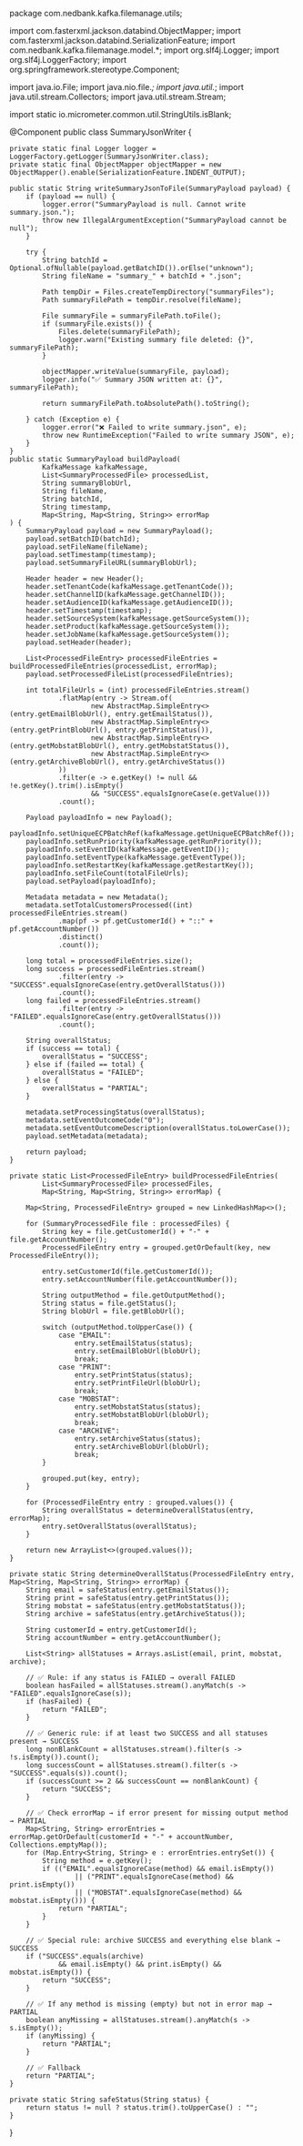package com.nedbank.kafka.filemanage.utils;

import com.fasterxml.jackson.databind.ObjectMapper;
import com.fasterxml.jackson.databind.SerializationFeature;
import com.nedbank.kafka.filemanage.model.*;
import org.slf4j.Logger;
import org.slf4j.LoggerFactory;
import org.springframework.stereotype.Component;

import java.io.File;
import java.nio.file.*;
import java.util.*;
import java.util.stream.Collectors;
import java.util.stream.Stream;

import static io.micrometer.common.util.StringUtils.isBlank;

@Component
public class SummaryJsonWriter {

    private static final Logger logger = LoggerFactory.getLogger(SummaryJsonWriter.class);
    private static final ObjectMapper objectMapper = new ObjectMapper().enable(SerializationFeature.INDENT_OUTPUT);

    public static String writeSummaryJsonToFile(SummaryPayload payload) {
        if (payload == null) {
            logger.error("SummaryPayload is null. Cannot write summary.json.");
            throw new IllegalArgumentException("SummaryPayload cannot be null");
        }

        try {
            String batchId = Optional.ofNullable(payload.getBatchID()).orElse("unknown");
            String fileName = "summary_" + batchId + ".json";

            Path tempDir = Files.createTempDirectory("summaryFiles");
            Path summaryFilePath = tempDir.resolve(fileName);

            File summaryFile = summaryFilePath.toFile();
            if (summaryFile.exists()) {
                Files.delete(summaryFilePath);
                logger.warn("Existing summary file deleted: {}", summaryFilePath);
            }

            objectMapper.writeValue(summaryFile, payload);
            logger.info("✅ Summary JSON written at: {}", summaryFilePath);

            return summaryFilePath.toAbsolutePath().toString();

        } catch (Exception e) {
            logger.error("❌ Failed to write summary.json", e);
            throw new RuntimeException("Failed to write summary JSON", e);
        }
    }
    public static SummaryPayload buildPayload(
            KafkaMessage kafkaMessage,
            List<SummaryProcessedFile> processedList,
            String summaryBlobUrl,
            String fileName,
            String batchId,
            String timestamp,
            Map<String, Map<String, String>> errorMap
    ) {
        SummaryPayload payload = new SummaryPayload();
        payload.setBatchID(batchId);
        payload.setFileName(fileName);
        payload.setTimestamp(timestamp);
        payload.setSummaryFileURL(summaryBlobUrl);

        Header header = new Header();
        header.setTenantCode(kafkaMessage.getTenantCode());
        header.setChannelID(kafkaMessage.getChannelID());
        header.setAudienceID(kafkaMessage.getAudienceID());
        header.setTimestamp(timestamp);
        header.setSourceSystem(kafkaMessage.getSourceSystem());
        header.setProduct(kafkaMessage.getSourceSystem());
        header.setJobName(kafkaMessage.getSourceSystem());
        payload.setHeader(header);

        List<ProcessedFileEntry> processedFileEntries = buildProcessedFileEntries(processedList, errorMap);
        payload.setProcessedFileList(processedFileEntries);

        int totalFileUrls = (int) processedFileEntries.stream()
                .flatMap(entry -> Stream.of(
                        new AbstractMap.SimpleEntry<>(entry.getEmailBlobUrl(), entry.getEmailStatus()),
                        new AbstractMap.SimpleEntry<>(entry.getPrintBlobUrl(), entry.getPrintStatus()),
                        new AbstractMap.SimpleEntry<>(entry.getMobstatBlobUrl(), entry.getMobstatStatus()),
                        new AbstractMap.SimpleEntry<>(entry.getArchiveBlobUrl(), entry.getArchiveStatus())
                ))
                .filter(e -> e.getKey() != null && !e.getKey().trim().isEmpty()
                        && "SUCCESS".equalsIgnoreCase(e.getValue()))
                .count();

        Payload payloadInfo = new Payload();
        payloadInfo.setUniqueECPBatchRef(kafkaMessage.getUniqueECPBatchRef());
        payloadInfo.setRunPriority(kafkaMessage.getRunPriority());
        payloadInfo.setEventID(kafkaMessage.getEventID());
        payloadInfo.setEventType(kafkaMessage.getEventType());
        payloadInfo.setRestartKey(kafkaMessage.getRestartKey());
        payloadInfo.setFileCount(totalFileUrls);
        payload.setPayload(payloadInfo);

        Metadata metadata = new Metadata();
        metadata.setTotalCustomersProcessed((int) processedFileEntries.stream()
                .map(pf -> pf.getCustomerId() + "::" + pf.getAccountNumber())
                .distinct()
                .count());

        long total = processedFileEntries.size();
        long success = processedFileEntries.stream()
                .filter(entry -> "SUCCESS".equalsIgnoreCase(entry.getOverallStatus()))
                .count();
        long failed = processedFileEntries.stream()
                .filter(entry -> "FAILED".equalsIgnoreCase(entry.getOverallStatus()))
                .count();

        String overallStatus;
        if (success == total) {
            overallStatus = "SUCCESS";
        } else if (failed == total) {
            overallStatus = "FAILED";
        } else {
            overallStatus = "PARTIAL";
        }

        metadata.setProcessingStatus(overallStatus);
        metadata.setEventOutcomeCode("0");
        metadata.setEventOutcomeDescription(overallStatus.toLowerCase());
        payload.setMetadata(metadata);

        return payload;
    }

    private static List<ProcessedFileEntry> buildProcessedFileEntries(
            List<SummaryProcessedFile> processedFiles,
            Map<String, Map<String, String>> errorMap) {

        Map<String, ProcessedFileEntry> grouped = new LinkedHashMap<>();

        for (SummaryProcessedFile file : processedFiles) {
            String key = file.getCustomerId() + "-" + file.getAccountNumber();
            ProcessedFileEntry entry = grouped.getOrDefault(key, new ProcessedFileEntry());

            entry.setCustomerId(file.getCustomerId());
            entry.setAccountNumber(file.getAccountNumber());

            String outputMethod = file.getOutputMethod();
            String status = file.getStatus();
            String blobUrl = file.getBlobUrl();

            switch (outputMethod.toUpperCase()) {
                case "EMAIL":
                    entry.setEmailStatus(status);
                    entry.setEmailBlobUrl(blobUrl);
                    break;
                case "PRINT":
                    entry.setPrintStatus(status);
                    entry.setPrintFileUrl(blobUrl);
                    break;
                case "MOBSTAT":
                    entry.setMobstatStatus(status);
                    entry.setMobstatBlobUrl(blobUrl);
                    break;
                case "ARCHIVE":
                    entry.setArchiveStatus(status);
                    entry.setArchiveBlobUrl(blobUrl);
                    break;
            }

            grouped.put(key, entry);
        }

        for (ProcessedFileEntry entry : grouped.values()) {
            String overallStatus = determineOverallStatus(entry, errorMap);
            entry.setOverallStatus(overallStatus);
        }

        return new ArrayList<>(grouped.values());
    }

    private static String determineOverallStatus(ProcessedFileEntry entry, Map<String, Map<String, String>> errorMap) {
        String email = safeStatus(entry.getEmailStatus());
        String print = safeStatus(entry.getPrintStatus());
        String mobstat = safeStatus(entry.getMobstatStatus());
        String archive = safeStatus(entry.getArchiveStatus());

        String customerId = entry.getCustomerId();
        String accountNumber = entry.getAccountNumber();

        List<String> allStatuses = Arrays.asList(email, print, mobstat, archive);

        // ✅ Rule: if any status is FAILED → overall FAILED
        boolean hasFailed = allStatuses.stream().anyMatch(s -> "FAILED".equalsIgnoreCase(s));
        if (hasFailed) {
            return "FAILED";
        }

        // ✅ Generic rule: if at least two SUCCESS and all statuses present → SUCCESS
        long nonBlankCount = allStatuses.stream().filter(s -> !s.isEmpty()).count();
        long successCount = allStatuses.stream().filter(s -> "SUCCESS".equals(s)).count();
        if (successCount >= 2 && successCount == nonBlankCount) {
            return "SUCCESS";
        }

        // ✅ Check errorMap → if error present for missing output method → PARTIAL
        Map<String, String> errorEntries = errorMap.getOrDefault(customerId + "-" + accountNumber, Collections.emptyMap());
        for (Map.Entry<String, String> e : errorEntries.entrySet()) {
            String method = e.getKey();
            if (("EMAIL".equalsIgnoreCase(method) && email.isEmpty())
                    || ("PRINT".equalsIgnoreCase(method) && print.isEmpty())
                    || ("MOBSTAT".equalsIgnoreCase(method) && mobstat.isEmpty())) {
                return "PARTIAL";
            }
        }

        // ✅ Special rule: archive SUCCESS and everything else blank → SUCCESS
        if ("SUCCESS".equals(archive)
                && email.isEmpty() && print.isEmpty() && mobstat.isEmpty()) {
            return "SUCCESS";
        }

        // ✅ If any method is missing (empty) but not in error map → PARTIAL
        boolean anyMissing = allStatuses.stream().anyMatch(s -> s.isEmpty());
        if (anyMissing) {
            return "PARTIAL";
        }

        // ✅ Fallback
        return "PARTIAL";
    }

    private static String safeStatus(String status) {
        return status != null ? status.trim().toUpperCase() : "";
    }
}
